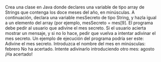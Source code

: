 Crea una clase en Java donde declares una variable de tipo array de Strings que contenga los doce meses del año, en minúsculas. A continuación, declara una variable mesSecreto de tipo String, y hazla igual a un elemento del array (por ejemplo, mesSecreto = mes[9]. El programa debe pedir al usuario que adivine el mes secreto. Si el usuario acierta mostrar un mensaje, y si no lo hace, pedir que vuelva a intentar adivinar el mes secreto.  Un ejemplo de ejecución del programa podría ser este:
Adivine el mes secreto. Introduzca el nombre del mes en minúsculas: febrero
No ha acertado. Intente adivinarlo introduciendo otro mes: agosto
¡Ha acertado!